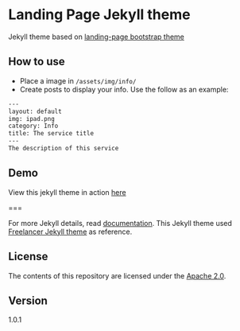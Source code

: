 # Landing Page Jekyll theme

Jekyll theme based on [landing-page bootstrap theme ](http://startbootstrap.com/templates/landing-page/)

## How to use
 - Place a image in `/assets/img/info/`
 - Create posts to display your info. Use the follow as an example:

```txt
---
layout: default
img: ipad.png
category: Info
title: The service title
---
The description of this service
```

## Demo
View this jekyll theme in action [here](https://swcool.github.io/landing-page-theme)

===

For more Jekyll details, read [documentation](http://jekyllrb.com/).
This Jekyll theme used [Freelancer Jekyll theme](https://github.com/jeromelachaud/freelancer-theme/) as reference.

## License
The contents of this repository are licensed under the [Apache
2.0](http://www.apache.org/licenses/LICENSE-2.0.html).

## Version
1.0.1

